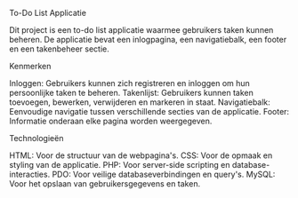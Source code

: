 To-Do List Applicatie

Dit project is een to-do list applicatie waarmee gebruikers taken kunnen beheren. De applicatie bevat een inlogpagina, een navigatiebalk, een footer en een takenbeheer sectie.

Kenmerken

Inloggen: Gebruikers kunnen zich registreren en inloggen om hun persoonlijke taken te beheren.
Takenlijst: Gebruikers kunnen taken toevoegen, bewerken, verwijderen en markeren in staat.
Navigatiebalk: Eenvoudige navigatie tussen verschillende secties van de applicatie.
Footer: Informatie onderaan elke pagina worden weergegeven.

Technologieën

HTML: Voor de structuur van de webpagina's.
CSS: Voor de opmaak en styling van de applicatie.
PHP: Voor server-side scripting en database-interacties.
PDO: Voor veilige databaseverbindingen en query's.
MySQL: Voor het opslaan van gebruikersgegevens en taken.



